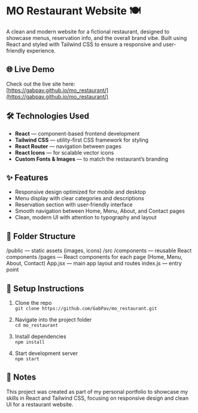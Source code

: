 # MO Restaurant Website 🍽️

A clean and modern website for a fictional restaurant, designed to showcase menus, reservation info, and the overall brand vibe. Built using React and styled with Tailwind CSS to ensure a responsive and user-friendly experience.

## 🌐 Live Demo

Check out the live site here:  
[https://gabpav.github.io/mo_restaurant/](https://gabpav.github.io/mo_restaurant/)

## 🛠 Technologies Used

- **React** — component-based frontend development
- **Tailwind CSS** — utility-first CSS framework for styling
- **React Router** — navigation between pages
- **React Icons** — for scalable vector icons
- **Custom Fonts & Images** — to match the restaurant’s branding

## ✨ Features

- Responsive design optimized for mobile and desktop
- Menu display with clear categories and descriptions
- Reservation section with user-friendly interface
- Smooth navigation between Home, Menu, About, and Contact pages
- Clean, modern UI with attention to typography and layout

## 📁 Folder Structure

/public — static assets (images, icons)
/src
/components — reusable React components
/pages — React components for each page (Home, Menu, About, Contact)
App.jsx — main app layout and routes
index.js — entry point

## 🚀 Setup Instructions

1. Clone the repo  
   `git clone https://github.com/GabPav/mo_restaurant.git`

2. Navigate into the project folder  
   `cd mo_restaurant`

3. Install dependencies  
   `npm install`

4. Start development server  
   `npm start`

## 📌 Notes

This project was created as part of my personal portfolio to showcase my skills in React and Tailwind CSS, focusing on responsive design and clean UI for a restaurant website.
